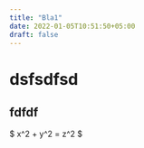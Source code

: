 ```yaml
---
title: "Bla1"
date: 2022-01-05T10:51:50+05:00
draft: false
---
```


# dsfsdfsd

## fdfdf

$ x^2 + y^2 = z^2 $